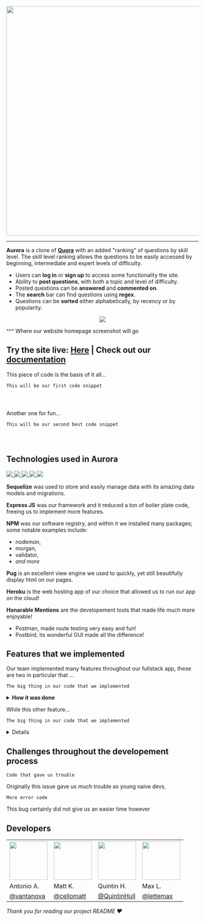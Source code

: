 <p align="center">
<img src="https://user-images.githubusercontent.com/70561117/103392693-04dc4a00-4ad4-11eb-9bbb-9d213c1607ad.png" width="600">
</p>

---

**Aurora** is a clone of **[Quora](https://www.quora.com/)** with an added "ranking" of questions by skill level.
The skill level ranking allows the questions to be easily accessed by beginning, 
intermediate and expert levels of difficulty. 

* Users can **log in** or **sign up** to access some functionality the site.
* Ability to **post questions**, with both a topic and level of difficulty.
* Posted questions can be **answered** and **commented on**.
* The **search** bar can find questions using **regex**.  
* Questions can be **sorted** either alphabetically, by recency or
  by popularity.

<p align="center">
<img src="https://lh3.googleusercontent.com/I527gBMsmemfRlHukIEdDbQjnkdxjfP8uPyRc9U0e0roZhVLcYy3IAefLvqth-QnnN79nh80MlJ2gsxZP3C4U2uV9A=w640-h400-e365-rj-sc0x00ffffff">
</p>
^^^ Where our website homepage screenshot will go 

<h2>Try the site live: <a href="www.google.com">Here</a> <b>|</b> Check out our <a href="https://github.com/cellomatt/aurora/wiki">documentation</a></h2>

This piece of code is the basis of it all...
```
This will be our first code snippet




```

Another one for fun...
```
This will be our second best code snippet




```

## Technologies used in Aurora
<p align="left">
<a href="https://sequelize.org/">
<img src="https://img.shields.io/badge/Sequelize-v6.3.5-blue">
<a/>

<a href="https://expressjs.com/">
<img src="https://img.shields.io/badge/Express-v4.17.1-blue">
<a/>
   
<a href="https://pugjs.org/api/getting-started.html">
<img src="https://img.shields.io/badge/Pug-v3-blue">
<a/>
  
<a href="https://nodejs.org/en/">  
<img src="https://img.shields.io/badge/Node-v14.15.3-blue">
<a/>

<a href="https://www.heroku.com/">
<img src="https://img.shields.io/badge/Heroku-hosting-blue">
<a/>
</p>

**Sequelize** was used to store and easily manage data with its amazing 
data models and migrations.

**Express JS** was our framework and it reduced a ton of boiler plate 
code, freeing us to implement more features. 

**NPM** was our software registry, and within it we installed many packages;
some notable examples include:
* nodemon,
* morgan, 
* validator,
* *and more* 

**Pug** is an excellent view engine we used to quickly, yet still
beautifully display html on our pages.

**Heroku** is the web hosting app of our choice that allowed us to 
run our app on the cloud! 

**Honarable Mentions** are the developement tools that made life 
much more enjoyable! 
* Postman, made route testing very easy and fun!
* Postbird, its wonderful GUI made all the difference!


## Features that we implemented
Our team implemented many features throughout our fullstack app, these
are two in particular that ...
```
The big thing in our code that we implemented
```
<details><summary><b>How it was done</b></summary>

1. We started by:

    ```
    this can be our sample code
    
    
    ```
2. Then we did this:

    ```    
    this can be our sample code
    ```
    
    
3. Which led us to this:

    ```
    this can be our sample code
    
    
    ```    
4. And we finally figured out this...

  ```
  this can be our sample code

  ```

</details>

While this other feature...

```
The big thing in our code that we implemented
```
<details><summary><b>We got this by...</b></summary>

1. We started by:

    ```sh
    this can be our sample code
    ```
2. Then we did this:

    ```    
    this can be our sample code
    ```
    
    
3. Which led us to this:

    ```
    this can be our sample code
    
    
    ```    
4. And we finally figured out this...

  ```
  this can be our sample code

  ```

</details>

## Challenges throughout the developement process
```
Code that gave us trouble
```
Originally this issue gave us much trouble as young naive devs, 


```
More error code
```
This bug certainly did not give us an easier time however 

## Developers


<table style="width:100%">
  <tr>
    <th><a href="https://github.com/vantanova" rel="nofollow"><img src="https://avatars1.githubusercontent.com/u/70561117?s=460&u=85a68af6fc136866eb4f33ee657aeb751aba9935&v=4" height="auto" width="100"></a></th>
    <th><a href="https://github.com/cellomatt" rel="nofollow"><img src="https://avatars3.githubusercontent.com/u/70362985?s=460&u=f842593461c24188b7472e98ec2813b87221bca2&v=4" height="auto" width="100"></a></th>
    <th><a href="https://github.com/QuintinHull" rel="nofollow"><img src="https://avatars2.githubusercontent.com/u/70037265?s=460&u=c4f09b24fc3acea13c4c81e5f0eef835bf54780b&v=4" height="auto" width="100"></a></th>
    <th><a href="https://github.com/lettemax" rel="nofollow"><img src="https://avatars0.githubusercontent.com/u/11065513?s=460&u=0c6a04b31933e0835366b26a34b62c33f3c427ca&v=4" height="auto" width="100"></a></th>
  </tr>
  <tr>
    <td>Antonio A.</td>
    <td>Matt K.</td>
    <td>Quintin H.</td>
    <td>Max L.</td>
  </tr>
  <tr>
    <td><a href="https://github.com/vantanova">@vantanova</a></td>
    <td><a href="https://github.com/cellomatt">@cellomatt</a></td>
    <td><a href="https://github.com/QuintinHull">@QuintinHull</a></td>
    <td><a href="https://github.com/lettemax">@lettemax</a></td>
  </tr>
</table>

*Thank you for reading our project README ❤️*

